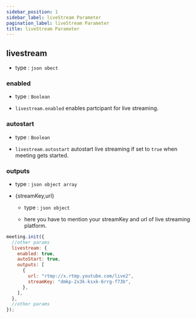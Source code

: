 ```yaml
---
sidebar_position: 1
sidebar_label: liveStream Parameter
pagination_label: liveStream Parameter
title: liveStream Parameter
---
```


<div class="sdk-api-ref-only-h4">

## livestream

- type : `json obect`

### enabled

- type : `Boolean`

- `livestream.enabled` enables partcipant for live streaming.

### autostart

- type : `Boolean`

- `livestream.autostart` autostart live streaming if set to `true` when meeting gets started.

### outputs

- type : `json object array`

- {streamKey,url}

  - type : `json object`

  - here you have to mention your streamKey and url of live streaming platform.

```js
meeting.init({
  //other params
  livestream: {
    enabled: true,
    autoStart: true,
    outputs: [
      {
        url: "rtmp://x.rtmp.youtube.com/live2",
        streamKey: "dmkp-2x3k-ksxk-6rrg-f73b",
      },
    ],
  },
  //other params
});
```

</div>
